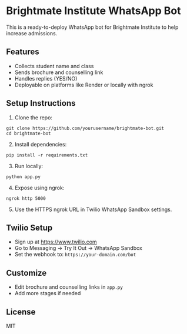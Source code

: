 # Brightmate Institute WhatsApp Bot

This is a ready-to-deploy WhatsApp bot for Brightmate Institute to help increase admissions.

## Features

- Collects student name and class
- Sends brochure and counselling link
- Handles replies (YES/NO)
- Deployable on platforms like Render or locally with ngrok

## Setup Instructions

1. Clone the repo:
```
git clone https://github.com/yourusername/brightmate-bot.git
cd brightmate-bot
```

2. Install dependencies:
```
pip install -r requirements.txt
```

3. Run locally:
```
python app.py
```

4. Expose using ngrok:
```
ngrok http 5000
```

5. Use the HTTPS ngrok URL in Twilio WhatsApp Sandbox settings.

## Twilio Setup

- Sign up at https://www.twilio.com
- Go to Messaging → Try It Out → WhatsApp Sandbox
- Set the webhook to: `https://your-domain.com/bot`

## Customize

- Edit brochure and counselling links in `app.py`
- Add more stages if needed

## License

MIT
